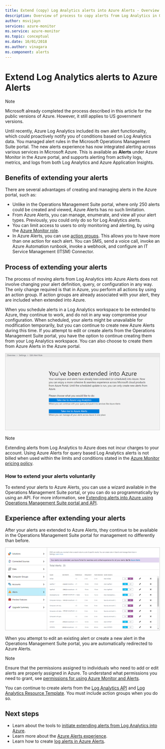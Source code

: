 ```yaml
---
title: Extend (copy) Log Analytics alerts into Azure Alerts - Overview
description: Overview of process to copy alerts from Log Analytics in OMS portal into Azure Alerts, with details addressing common customer concerns.
author: msvijayn
services: azure-monitor
ms.service: azure-monitor
ms.topic: conceptual
ms.date: 10/01/2018
ms.author: vinagara
ms.component: alerts
---
```

# Extend Log Analytics alerts to Azure Alerts

> [!NOTE]
> Microsoft already completed the process described in this article for the public versions of Azure. However, it still applies to US government versions.  

Until recently, Azure Log Analytics included its own alert functionality, which could proactively notify you of conditions based on Log Analytics data. You managed alert rules in the Microsoft Operations Management Suite portal. The new alerts experience has now integrated alerting across various services in Microsoft Azure. This is available as **Alerts** under Azure Monitor in the Azure portal, and supports alerting from activity logs, metrics, and logs from both Log Analytics and Azure Application Insights. 

## Benefits of extending your alerts
There are several advantages of creating and managing alerts in the Azure portal, such as:

- Unlike in the Operations Management Suite portal, where only 250 alerts could be created and viewed, Azure Alerts has no such limitation.
- From Azure Alerts, you can manage, enumerate, and view all your alert types. Previously, you could only do so for Log Analytics alerts.
- You can limit access to users to only monitoring and alerting, by using the [Azure Monitor role](monitoring-roles-permissions-security.md).
- In Azure Alerts, you can use [action groups](../azure-monitor/platform/action-groups.md). This allows you to have more than one action for each alert. You can SMS, send a voice call, invoke an Azure Automation runbook, invoke a webhook, and configure an IT Service Management (ITSM) Connector. 

## Process of extending your alerts
The process of moving alerts from Log Analytics into Azure Alerts does not involve changing your alert definition, query, or configuration in any way. The only change required is that in Azure, you perform all actions by using an action group. If action groups are already associated with your alert, they are included when extended into Azure.

When you schedule alerts in a Log Analytics workspace to be extended to Azure, they continue to work, and do not in any way compromise your configuration. When scheduled, your alerts might be unavailable for modification temporarily, but you can continue to create new Azure Alerts during this time. If you attempt to edit or create alerts from the Operations Management Suite portal, you have the option to continue creating them from your Log Analytics workspace. You can also choose to create them from Azure Alerts in the Azure portal.

 ![Screenshot of option to create alerts from Log Analytics or Azure Alerts](media/monitoring-alerts-extend/ScheduledDirection.png)

> [!NOTE]
> Extending alerts from Log Analytics to Azure does not incur charges to your account. Using Azure Alerts for query based Log Analytics alerts is not billed when used within the limits and conditions stated in the [Azure Monitor pricing policy](https://azure.microsoft.com/pricing/details/monitor/).  


### How to extend your alerts voluntarily
To extend your alerts to Azure Alerts, you can use a wizard available in the Operations Management Suite portal, or you can do so programmatically by using an API. For more information, see [Extending alerts into Azure using Operations Management Suite portal and API](monitoring-alerts-extend-tool.md).

## Experience after extending your alerts
After your alerts are extended to Azure Alerts, they continue to be available in the Operations Management Suite portal for management no differently than before.

![Screenshot of Operations Management Suite portal, with alerts listed](media/monitoring-alerts-extend/PostExtendList.png)

When you attempt to edit an existing alert or create a new alert in the Operations Management Suite portal, you are automatically redirected to Azure Alerts.  

> [!NOTE]
> Ensure that the permissions assigned to individuals who need to add or edit alerts are properly assigned in Azure. To understand what permissions you need to grant, see [permissions for using Azure Monitor and Alerts](monitoring-roles-permissions-security.md).  
> 

You can continue to create alerts from the [Log Analytics API](../azure-monitor/platform/api-alerts.md) and [Log Analytics Resource Template](../azure-monitor/insights/solutions-resources-searches-alerts.md). You must include action groups when you do so.

## Next steps

* Learn about the tools to [initiate extending alerts from Log Analytics into Azure](monitoring-alerts-extend-tool.md).
* Learn more about the [Azure Alerts experience](monitoring-overview-alerts.md).
* Learn how to create [log alerts in Azure Alerts](monitor-alerts-unified-log.md).
